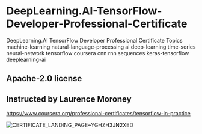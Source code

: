 # DeepLearning.AI-TensorFlow-Developer-Professional-Certificate
DeepLearning.AI TensorFlow Developer Professional Certificate  Topics machine-learning natural-language-processing ai deep-learning time-series neural-network tensorflow coursera cnn rnn sequences keras-tensorflow deeplearning-ai 

Apache-2.0 license
---------------------------------------------------------------------------------------------------------------------------------------------------------------------------------------------
Instructed by  Laurence Moroney
---------------------------------------------------------------------------------------------------------------------------------------------------------------------------------------------
https://www.coursera.org/professional-certificates/tensorflow-in-practice


![CERTIFICATE_LANDING_PAGE~YGHZH3JN2XED](https://github.com/FegElysium45/DeepLearning.AI-TensorFlow-Developer-Professional-Certificate/assets/92211811/f760bf6e-dd1f-44bf-997b-8b48251c5f16)










